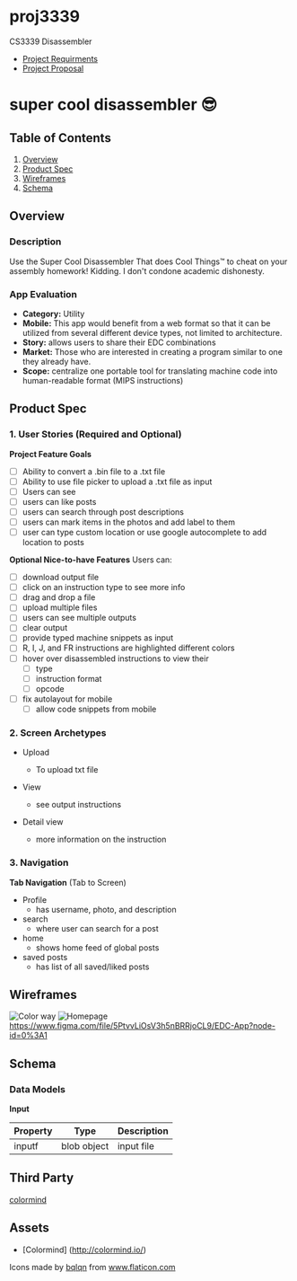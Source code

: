 # proj3339
CS3339 Disassembler

- [Project Requirments](https://git.txstate.edu/sts100/proj3339/blob/master/files/project_description.pdf)
- [Project Proposal](https://git.txstate.edu/sts100/proj3339/blob/master/files/CS3339-Project-Proposal.pdf)

# super cool disassembler 😎

## Table of Contents
1. [Overview](#Overview)
1. [Product Spec](#Product-Spec)
1. [Wireframes](#Wireframes)
2. [Schema](#Schema)

## Overview
### Description
Use the Super Cool Disassembler That does Cool Things™ to cheat on your assembly homework! Kidding. I don't condone academic dishonesty.

### App Evaluation
- **Category:** Utility
- **Mobile:** This app would benefit from a web format so that it can be utilized from several different device types, not limited to architecture.
- **Story:** allows users to share their EDC combinations
- **Market:** Those who are interested in creating a program similar to one they already have.
- **Scope:** centralize one portable tool for translating machine code into human-readable format (MIPS instructions) 

## Product Spec

### 1. User Stories (Required and Optional)

**Project Feature Goals**

- [ ] Ability to convert a .bin file to a .txt file
- [ ] Ability to use file picker to upload a .txt file as input
- [ ] Users can see 
- [ ] users can like posts
- [ ] users can search through post descriptions
- [ ] users can mark items in the photos and add label to them
- [ ] user can type custom location or use google autocomplete to add location to posts

**Optional Nice-to-have Features**
Users can: 
- [ ] download output file
- [ ] click on an instruction type to see more info
- [ ] drag and drop a file
- [ ] upload multiple files
- [ ] users can see multiple outputs
- [ ] clear output
- [ ] provide typed machine snippets as input
- [ ] R, I, J, and FR instructions are highlighted different colors
- [ ] hover over disassembled instructions to view their 
  - [ ] type 
  - [ ] instruction format
  - [ ] opcode
- [ ] fix autolayout for mobile 
  - [ ] allow code snippets from mobile

### 2. Screen Archetypes

* Upload
   * To upload txt file
 
* View
   * see output instructions

* Detail view
    * more information on the instruction

### 3. Navigation

**Tab Navigation** (Tab to Screen)

* Profile
    * has username, photo, and description 
* search
    * where user can search for a post
* home
    * shows home feed of global posts 
* saved posts 
    * has list of all saved/liked posts
 
## Wireframes
![Color way](https://git.txstate.edu/sts100/proj3339/blob/master/files/media/color_scheme.PNG)
![Homepage](https://git.txstate.edu/sts100/proj3339/blob/master/files/media/homepage.png)
https://www.figma.com/file/5PtvvLiOsV3h5nBRRjoCL9/EDC-App?node-id=0%3A1


## Schema
### Data Models
**Input**

Property | Type | Description | 
|---|---|---|
inputf | blob object | input file | 


## Third Party

[colormind](http://colormind.io/)

## **Assets**
- [Colormind] (http://colormind.io/)
<div>Icons made by <a href="https://www.flaticon.com/authors/bqlqn" title="bqlqn">bqlqn</a> from <a href="https://www.flaticon.com/" title="Flaticon">www.flaticon.com</a></div>
